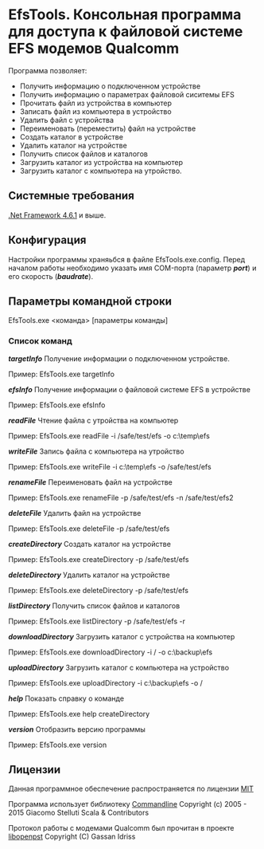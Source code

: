 # EfsTools. Консольная программа для доступа к файловой системе EFS модемов Qualcomm

Программа позволяет:
- Получить информацию о подключенном устройстве
- Получить информацию о параметрах файловой сиситемы EFS
- Прочитать файл из устройства в компьютер
- Записать файл из компьютера в устройство
- Удалить файл с устройства
- Переименовать (переместить) файл на устройстве
- Создать каталог в устройстве
- Удалить каталог на устройстве
- Получить список файлов и каталогов 
- Загрузить каталог из устройства на компьютер
- Загрузить каталог с компьютера на утройство.

## Системные требования
[.Net Framework 4.6.1](https://www.microsoft.com/en-us/download/details.aspx?id=49981) и выше.

## Конфигурация
Настройки программы храняьбся в файле EfsTools.exe.config. Перед началом работы необходимо указать имя COM-порта (параметр ***port***) и его скорость (***baudrate***).

## Параметры командной строки

EfsTools.exe <команда> [параметры команды]

### Список команд
  
***targetInfo***
Получение информации о подключенном устройстве.

Пример: EfsTools.exe targetInfo

***efsInfo***
Получение информации о файловой системе EFS в устройстве

Пример: EfsTools.exe efsInfo

***readFile***
Чтение файла с утройства на компьютер

Пример: EfsTools.exe readFile -i /safe/test/efs -o c:\temp\efs

***writeFile***
Запись файла с компьютера на утройство

Пример: EfsTools.exe writeFile -i c:\temp\efs -o /safe/test/efs

***renameFile***
Переименовать файл на устройстве

Пример: EfsTools.exe renameFile -p /safe/test/efs -n /safe/test/efs2


***deleteFile***
Удалить файл на устройстве

Пример: EfsTools.exe deleteFile -p /safe/test/efs

***createDirectory***
Создать каталог на устройстве

Пример: EfsTools.exe createDirectory -p /safe/test/efs


***deleteDirectory***
Удалить каталог на устройстве

Пример: EfsTools.exe deleteDirectory -p /safe/test/efs


***listDirectory***
Получить список файлов и каталогов 

Пример: EfsTools.exe listDirectory -p /safe/test/efs -r

***downloadDirectory***
Загрузить каталог с устройства на компьютер

Пример: EfsTools.exe downloadDirectory -i / -o c:\backup\efs


***uploadDirectory***
Загрузить каталог c компьютера на устройство

Пример: EfsTools.exe uploadDirectory -i c:\backup\efs -o /
  
  
***help***
Показать справку о команде

Пример: EfsTools.exe help createDirectory

***version***
Отобразить версию программы

Пример: EfsTools.exe version

## Лицензии
Данная программное обеспечение распространяется по лицензии [MIT](/License.md)

Программа использует библиотеку [Commandline](https://github.com/commandlineparser/commandline) Copyright (c) 2005 - 2015 Giacomo Stelluti Scala & Contributors

Протокол работы с модемами Qualcomm был прочитан в проекте [libopenpst](https://github.com/openpst/libopenpst) Copyright (C) Gassan Idriss